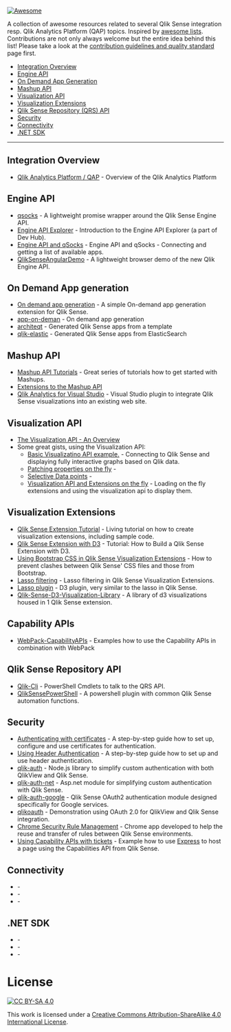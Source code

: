 [![Awesome](https://cdn.rawgit.com/sindresorhus/awesome/d7305f38d29fed78fa85652e3a63e154dd8e8829/media/badge.svg)](https://github.com/sindresorhus/awesome)

A collection of awesome resources related to several Qlik Sense integration resp. Qlik Analytics Platform (QAP) topics. Inspired by [awesome lists](https://github.com/sindresorhus/awesome).
Contributions are not only always welcome but the entire idea behind this list! 
Please take a look at the [contribution guidelines and quality standard](CONTRIBUTING.md) page first.

- [Integration Overview](#integration-overview)
- [Engine API](#engine-api)
- [On Demand App Generation](#on-demand-app-generation)
- [Mashup API](#mashup-api)
- [Visualization API](#visualization-api)
- [Visualization Extensions](#visualization-extensions)
- [Qlik Sense Repository (QRS) API](#qlik-sense-repository-api)
- [Security](#security)
- [Connectivity](#connectivity)
- [.NET SDK](#net-sdk)

---

## Integration Overview

- [Qlik Analytics Platform / QAP](http://help.qlik.com/en-US/sense-developer/2.2/Subsystems/Platform/Content/Architecture/qlik-analytic-platform.htm) - Overview of the Qlik Analytics Platform

## Engine API

- [qsocks](https://github.com/mindspank/qsocks) - A lightweight promise wrapper around the Qlik Sense Engine API. 
- [Engine API Explorer](http://qliksite.io/qlik-sense/introducing-engine-api-explorer/) - Introduction to the Engine API Explorer (a part of Dev Hub).
- [Engine API and qSocks](https://community.qlik.com/blogs/qlikviewdesignblog/2015/07/20/engine-api-and-qsocks-connecting-and-getting-a-list-of-available-apps) - Engine API and qSocks - Connecting and getting a list of available apps. 
- [QlikSenseAngularDemo](https://github.com/thomasfriebel/QlikSenseAngularDemo) - A lightweight browser demo of the new Qlik Engine API.

## On Demand App generation
- [On demand app generation](https://github.com/websy85/on-demand-app-gen) - A simple On-demand app generation extension for Qlik Sense.
- [app-on-deman](https://github.com/bardess/app-on-demand) - On demand app generation
- [architeqt](https://github.com/mindspank/architeqt) - Generated Qlik Sense apps from a template
- [qlik-elastic](https://github.com/pouc/qlik-elastic) - Generated Qlik Sense apps from ElasticSearch

## Mashup API

- [Mashup API Tutorials](https://community.qlik.com/thread/140982) - Great series of tutorials how to get started with Mashups.
- [Extensions to the Mashup API](https://github.com/websy85/extended-mashup-api)
- [Qlik Analytics for Visual Studio](https://visualstudiogallery.msdn.microsoft.com/de8d2bfa-fd5e-44d5-ab23-f8bccdcc2ef0) - Visual Studio plugin to integrate Qlik Sense visualizations into an existing web site. 

## Visualization API
- [The Visualization API - An Overview](http://branch.qlik.com/#/blog/56cc5f2af9e755b0dd301559)
- Some great gists, using the Visualization API:
    - [Basic Visualizatino API example.](https://jsfiddle.net/mindspank/803627ug/) - Connecting to Qlik Sense and displaying fully interactive graphs based on Qlik data.
    - [Patching properties on the fly](https://jsfiddle.net/mindspank/b6zob8ku/) - 
    - [Selective Data points](https://jsfiddle.net/mindspank/1zqp7zuc/) - 
    - [Visualization API and Extensions on the fly](https://jsfiddle.net/mindspank/rnmka3zh/) - Loading on the fly extensions and using the visualization api to display them.
    

## Visualization Extensions

- [Qlik Sense Extension Tutorial](https://github.com/stefanwalther/qliksense-extension-tutorial) - Living tutorial on how to create visualization extensions, including sample code.
- [Qlik Sense Extension with D3](http://blog.axc.net/tutorial-how-to-build-a-qlik-sense-extension-with-d3/) - Tutorial: How to Build a Qlik Sense Extension with D3.
- [Using Bootstrap CSS in Qlik Sense Visualization Extensions](http://qliksite.io/qlik-sense/using-bootstrap-css-qliksense-visualization-extensions/) - How to prevent clashes between Qlik Sense' CSS files and those from Bootstrap.
- [Lasso filtering](http://blog.axc.net/lasso-filtering-in-qlik-sense-extensions/) - Lasso filtering in Qlik Sense Visualization Extensions.
- [Lasso plugin](https://github.com/skokenes/D3-Lasso-Plugin) - D3 plugin, very similar to the lasso in Qlik Sense.
- [Qlik-Sense-D3-Visualization-Library](https://github.com/skokenes/Qlik-Sense-D3-Visualization-Library) - A library of d3 visualizations housed in 1 Qlik Sense extension.

## Capability APIs

- [WebPack-CapabilityAPIs](https://github.com/mindspank/webpack-capabilitiesapi) - Examples how to use the Capability APIs in combination with WebPack

## Qlik Sense Repository API

- [Qlik-Cli](https://github.com/ahaydon/Qlik-Cli) - PowerShell Cmdlets to talk to the QRS API.
- [QlikSensePowerShell](https://github.com/JoeBickley/QlikSensePowerShell) - A powershell plugin with common Qlik Sense automation functions.

## Security

- [Authenticating with certificates](http://qliksite.io/qlik-sense/authentication-certificates/) - A step-by-step guide how to set up, configure and use certificates for authentication.
- [Using Header Authentication](http://qliksite.io/qlik-sense/header-authentication-configuration/) - A step-by-step guide how to set up and use header authentication.
- [qlik-auth](https://github.com/braathen/qlik-auth) - Node.js library to simplify custom authentication with both QlikView and Qlik Sense.
- [qlik-auth-net](https://github.com/braathen/qlik-auth-net) - Asp.net module for simplifying custom authentication with Qlik Sense.
- [qlik-auth-google](https://github.com/braathen/qlik-auth-google) - Qlik Sense OAuth2 authentication module designed specifically for Google services.
- [qlikoauth](https://github.com/braathen/qlikoauth) - Demonstration using OAuth 2.0 for QlikView and Qlik Sense integration.
- [Chrome Security Rule Management](https://github.com/flautrup/ChromeRuleManagement) - Chrome app developed to help the reuse and transfer of rules between Qlik Sense environments.
- [Using Capability APIs with tickets](https://github.com/mindspank/express-qps-sample) - Example how to use [Express](http://expressjs.com/) to host a page using the Capabilities API from Qlik Sense.

## Connectivity

- []() - 
- []() - 
- []() - 

## .NET SDK

- []() - 
- []() - 
- []() - 


# License

[![CC BY-SA 4.0](https://i.creativecommons.org/l/by-sa/4.0/88x31.png)](http://creativecommons.org/licenses/by-sa/4.0/)

This work is licensed under a [Creative Commons Attribution-ShareAlike 4.0 International License](http://creativecommons.org/licenses/by-sa/4.0/).
